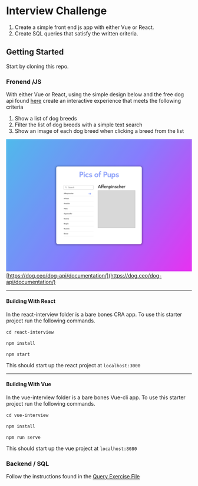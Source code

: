 # Interview Challenge

1. Create a simple front end js app with either Vue or React.
1. Create SQL queries that satisfy the written criteria.

## Getting Started

Start by cloning this repo.

### Fronend /JS

With either Vue or React, using the simple design below and the free dog api found [here](https://dog.ceo/dog-api/documentation/) create an interactive experience that meets the following criteria

1. Show a list of dog breeds
2. Filter the list of dog breeds with a simple text search
3. Show an image of each dog breed when clicking a breed from the list

![Site Example](site-example.png)
[https://dog.ceo/dog-api/documentation/](https://dog.ceo/dog-api/documentation/)

___
#### Building With React

In the react-interview folder is a bare bones CRA app. To use this starter project run the following commands.

```
cd react-interview
```

```
npm install
```

```
npm start
```

This should start up the react project at `localhost:3000`

___
#### Building With Vue

In the vue-interview folder is a bare bones Vue-cli app. To use this starter project run the following commands.

```
cd vue-interview
```

```
npm install
```

```
npm run serve
```

This should start up the vue project at `localhost:8080`

### Backend / SQL

Follow the instructions found in the [Query Exercise File](query_exercise.md)